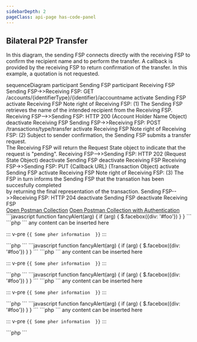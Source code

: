 ```yaml
---
sidebarDepth: 2
pageClass: api-page has-code-panel
---
```


## Bilateral P2P Transfer

In this diagram, the sending FSP connects directly with the receiving FSP to confirm the recipient name and to perform the transfer. A callback is provided by the receiving FSP to return confirmation of the transfer. In this example, a quotation is not requested.

<mermaid>
  sequenceDiagram
    participant Sending FSP
    participant Receiving FSP
    Sending FSP->>Receiving FSP: GET /accounts/{identifierType}/{identifier}/accountname
    activate Sending FSP
    activate Receiving FSP
    Note right of Receiving FSP: (1) The Sending FSP retrieves the name of the intended recipient from the Receiving FSP.
    Receiving FSP-->>Sending FSP: HTTP 200 (Account Holder Name Object)
    deactivate Receiving FSP
    Sending FSP->>Receiving FSP: POST /transactions/type/transfer
    activate Receiving FSP
    Note right of Receiving FSP: (2) Subject to sender confirmation, the Sending FSP submits a transfer request. <br>The Receiving FSP will return the Request State object to indicate that the request is "pending".
    Receiving FSP-->>Sending FSP: HTTP 202 (Request State Object)
    deactivate Sending FSP
    deactivate Receiving FSP
    Receiving FSP->>Sending FSP: PUT {Callback URL} (Transaction Object)
    activate Sending FSP
    activate Receiving FSP
    Note right of Receiving FSP: (3) The FSP in turn informs the Sending FSP that the transation has been succesfully completed<br>by returning the final representation of the transaction. 
    Sending FSP-->>Receiving FSP: HTTP 204
    deactivate Sending FSP
    deactivate Receiving FSP
</mermaid>

<div class="buttons-holder content-center">
  <a class="btn btn--accent" href="https://documenter.getpostman.com/view/4336524/TzCLAUy2" target="_blank">Open Postman Collection</a>
  <a class="btn btn--accent" href="https://documenter.getpostman.com/view/4336524/TzJoDLDt" target="_blank">Open Postman Collection with Authentication</a>
</div>

<side-code-panel>
  <code-group>
  <code-block title="View">

  <code-group>
  <code-block title="post">
  ```javascript
  function fancyAlert(arg) {
    if (arg) {
      $.facebox({div: '#foo'})
    }
  }
  ```
  </code-block>

  <code-block title="get">
  ```php
  <?php
  echo str_word_count("PHP");
  ?> 
  ```
  </code-block>
  <code-block title="get">
  any content can be inserted here

  ::: v-pre
  `{{ Some pher information  }}`
  :::
  </code-block>
  </code-group>

  </code-block>

  <code-block title="Code">
  ```php
  <?php
  echo str_word_count("PHP");
  ?> 
  ```
  </code-block>
  </code-group>

  <code-language-selector>
  <code-lang title="vue">
   <code-group>
  <code-block title="View">

  <code-group>
  <code-block title="post">
  ```javascript
  function fancyAlert(arg) {
    if (arg) {
      $.facebox({div: '#foo'})
    }
  }
  ```
  </code-block>

  <code-block title="get">
  ```php
  <?php
  echo str_word_count("PHP");
  ?> 
  ```
  </code-block>
  <code-block title="get">
  any content can be inserted here

  ::: v-pre
  `{{ Some pher information  }}`
  :::
  </code-block>
  </code-group>

  </code-block>

  <code-block title="Code">
  ```php
  <?php
  echo str_word_count("PHP");
  ?> 
  ```
  </code-block>
  </code-group>
  </code-lang>

  <code-lang title="JavaScript">
   <code-group>
  <code-block title="View">

  <code-group>
  <code-block title="post">
  ```javascript
  function fancyAlert(arg) {
    if (arg) {
      $.facebox({div: '#foo'})
    }
  }
  ```
  </code-block>

  <code-block title="get">
  ```php
  <?php
  echo str_word_count("PHP");
  ?> 
  ```
  </code-block>
  <code-block title="get">
  any content can be inserted here

  ::: v-pre
  `{{ Some pher information  }}`
  :::
  </code-block>
  </code-group>

  </code-block>

  <code-block title="Code">
  ```php
  <?php
  echo str_word_count("PHP");
  ?> 
  ```
  </code-block>
  </code-group>
  </code-lang>

  <code-lang title="Russian :D">
  <code-group>
  <code-block title="View">

  <code-group>
  <code-block title="post">
  ```javascript
  function fancyAlert(arg) {
    if (arg) {
      $.facebox({div: '#foo'})
    }
  }
  ```
  </code-block>

  <code-block title="get">
  ```php
  <?php
  echo str_word_count("PHP");
  ?> 
  ```
  </code-block>
  <code-block title="get">
  any content can be inserted here

  ::: v-pre
  `{{ Some pher information  }}`
  :::
  </code-block>
  </code-group>

  </code-block>

  <code-block title="Code">
  ```php
  <?php
  echo str_word_count("PHP");
  ?> 
  ```
  </code-block>
  </code-group>
  </code-lang>
  </code-language-selector>
</side-code-panel>